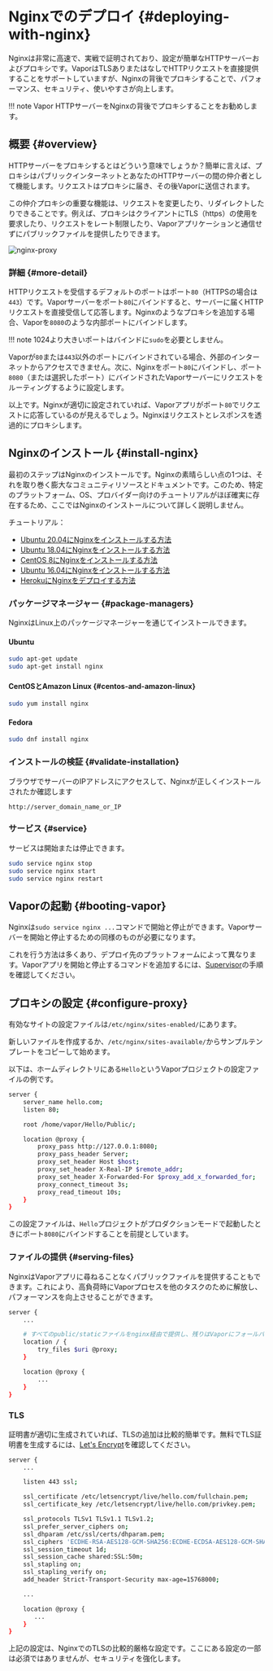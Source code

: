 # Nginxでのデプロイ {#deploying-with-nginx}

Nginxは非常に高速で、実戦で証明されており、設定が簡単なHTTPサーバーおよびプロキシです。VaporはTLSありまたはなしでHTTPリクエストを直接提供することをサポートしていますが、Nginxの背後でプロキシすることで、パフォーマンス、セキュリティ、使いやすさが向上します。

!!! note
    Vapor HTTPサーバーをNginxの背後でプロキシすることをお勧めします。

## 概要 {#overview}

HTTPサーバーをプロキシするとはどういう意味でしょうか？簡単に言えば、プロキシはパブリックインターネットとあなたのHTTPサーバーの間の仲介者として機能します。リクエストはプロキシに届き、その後Vaporに送信されます。

この仲介プロキシの重要な機能は、リクエストを変更したり、リダイレクトしたりできることです。例えば、プロキシはクライアントにTLS（https）の使用を要求したり、リクエストをレート制限したり、Vaporアプリケーションと通信せずにパブリックファイルを提供したりできます。

![nginx-proxy](https://cloud.githubusercontent.com/assets/1342803/20184965/5d9d588a-a738-11e6-91fe-28c3a4f7e46b.png)

### 詳細 {#more-detail}

HTTPリクエストを受信するデフォルトのポートはポート`80`（HTTPSの場合は`443`）です。Vaporサーバーをポート`80`にバインドすると、サーバーに届くHTTPリクエストを直接受信して応答します。Nginxのようなプロキシを追加する場合、Vaporを`8080`のような内部ポートにバインドします。

!!! note
    1024より大きいポートはバインドに`sudo`を必要としません。

Vaporが`80`または`443`以外のポートにバインドされている場合、外部のインターネットからアクセスできません。次に、Nginxをポート`80`にバインドし、ポート`8080`（または選択したポート）にバインドされたVaporサーバーにリクエストをルーティングするように設定します。

以上です。Nginxが適切に設定されていれば、Vaporアプリがポート`80`でリクエストに応答しているのが見えるでしょう。Nginxはリクエストとレスポンスを透過的にプロキシします。

## Nginxのインストール {#install-nginx}

最初のステップはNginxのインストールです。Nginxの素晴らしい点の1つは、それを取り巻く膨大なコミュニティリソースとドキュメントです。このため、特定のプラットフォーム、OS、プロバイダー向けのチュートリアルがほぼ確実に存在するため、ここではNginxのインストールについて詳しく説明しません。

チュートリアル：

- [Ubuntu 20.04にNginxをインストールする方法](https://www.digitalocean.com/community/tutorials/how-to-install-nginx-on-ubuntu-20-04-ja)
- [Ubuntu 18.04にNginxをインストールする方法](https://www.digitalocean.com/community/tutorials/how-to-install-nginx-on-ubuntu-18-04)
- [CentOS 8にNginxをインストールする方法](https://www.digitalocean.com/community/tutorials/how-to-install-nginx-on-centos-8)
- [Ubuntu 16.04にNginxをインストールする方法](https://www.digitalocean.com/community/tutorials/how-to-install-nginx-on-ubuntu-16-04)
- [HerokuにNginxをデプロイする方法](https://blog.codeship.com/how-to-deploy-nginx-on-heroku/)

### パッケージマネージャー {#package-managers}

NginxはLinux上のパッケージマネージャーを通じてインストールできます。

#### Ubuntu

```sh
sudo apt-get update
sudo apt-get install nginx
```

#### CentOSとAmazon Linux {#centos-and-amazon-linux}

```sh
sudo yum install nginx
```

#### Fedora

```sh
sudo dnf install nginx
```

### インストールの検証 {#validate-installation}

ブラウザでサーバーのIPアドレスにアクセスして、Nginxが正しくインストールされたか確認します

```
http://server_domain_name_or_IP
```

### サービス {#service}

サービスは開始または停止できます。

```sh
sudo service nginx stop
sudo service nginx start
sudo service nginx restart
```

## Vaporの起動 {#booting-vapor}

Nginxは`sudo service nginx ...`コマンドで開始と停止ができます。Vaporサーバーを開始と停止するための同様のものが必要になります。

これを行う方法は多くあり、デプロイ先のプラットフォームによって異なります。Vaporアプリを開始と停止するコマンドを追加するには、[Supervisor](supervisor.md)の手順を確認してください。

## プロキシの設定 {#configure-proxy}

有効なサイトの設定ファイルは`/etc/nginx/sites-enabled/`にあります。

新しいファイルを作成するか、`/etc/nginx/sites-available/`からサンプルテンプレートをコピーして始めます。

以下は、ホームディレクトリにある`Hello`というVaporプロジェクトの設定ファイルの例です。

```sh
server {
    server_name hello.com;
    listen 80;

    root /home/vapor/Hello/Public/;

    location @proxy {
        proxy_pass http://127.0.0.1:8080;
        proxy_pass_header Server;
        proxy_set_header Host $host;
        proxy_set_header X-Real-IP $remote_addr;
        proxy_set_header X-Forwarded-For $proxy_add_x_forwarded_for;
        proxy_connect_timeout 3s;
        proxy_read_timeout 10s;
    }
}
```

この設定ファイルは、`Hello`プロジェクトがプロダクションモードで起動したときにポート`8080`にバインドすることを前提としています。

### ファイルの提供 {#serving-files}

NginxはVaporアプリに尋ねることなくパブリックファイルを提供することもできます。これにより、高負荷時にVaporプロセスを他のタスクのために解放し、パフォーマンスを向上させることができます。

```sh
server {
	...

	# すべてのpublic/staticファイルをnginx経由で提供し、残りはVaporにフォールバック
	location / {
		try_files $uri @proxy;
	}

	location @proxy {
		...
	}
}
```

### TLS

証明書が適切に生成されていれば、TLSの追加は比較的簡単です。無料でTLS証明書を生成するには、[Let's Encrypt](https://letsencrypt.org/ja/getting-started/)を確認してください。

```sh
server {
    ...

    listen 443 ssl;

    ssl_certificate /etc/letsencrypt/live/hello.com/fullchain.pem;
    ssl_certificate_key /etc/letsencrypt/live/hello.com/privkey.pem;

    ssl_protocols TLSv1 TLSv1.1 TLSv1.2;
    ssl_prefer_server_ciphers on;
    ssl_dhparam /etc/ssl/certs/dhparam.pem;
    ssl_ciphers 'ECDHE-RSA-AES128-GCM-SHA256:ECDHE-ECDSA-AES128-GCM-SHA256:ECDHE-RSA-AES256-GCM-SHA384:ECDHE-ECDSA-AES256-GCM-SHA384:DHE-RSA-AES128-GCM-SHA256:DHE-DSS-AES128-GCM-SHA256:kEDH+AESGCM:ECDHE-RSA-AES128-SHA256:ECDHE-ECDSA-AES128-SHA256:ECDHE-RSA-AES128-SHA:ECDHE-ECDSA-AES128-SHA:ECDHE-RSA-AES256-SHA384:ECDHE-ECDSA-AES256-SHA384:ECDHE-RSA-AES256-SHA:ECDHE-ECDSA-AES256-SHA:DHE-RSA-AES128-SHA256:DHE-RSA-AES128-SHA:DHE-DSS-AES128-SHA256:DHE-RSA-AES256-SHA256:DHE-DSS-AES256-SHA:DHE-RSA-AES256-SHA:AES128-GCM-SHA256:AES256-GCM-SHA384:AES128-SHA256:AES256-SHA256:AES128-SHA:AES256-SHA:AES:CAMELLIA:DES-CBC3-SHA:!aNULL:!eNULL:!EXPORT:!DES:!RC4:!MD5:!PSK:!aECDH:!EDH-DSS-DES-CBC3-SHA:!EDH-RSA-DES-CBC3-SHA:!KRB5-DES-CBC3-SHA';
    ssl_session_timeout 1d;
    ssl_session_cache shared:SSL:50m;
    ssl_stapling on;
    ssl_stapling_verify on;
    add_header Strict-Transport-Security max-age=15768000;

    ...

    location @proxy {
       ...
    }
}
```

上記の設定は、NginxでのTLSの比較的厳格な設定です。ここにある設定の一部は必須ではありませんが、セキュリティを強化します。